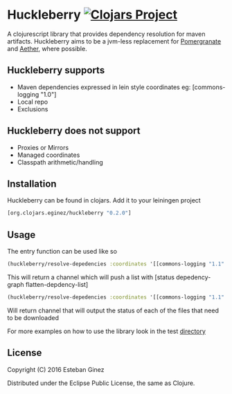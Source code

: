 # Huckleberry [![Clojars Project](https://img.shields.io/clojars/v/org.clojars.eginez/huckleberry.svg)](https://clojars.org/org.clojars.eginez/huckleberry)
A clojurescript library that provides dependency resolution for maven artifacts.
Huckleberry aims to be a jvm-less replacement for [Pomergranate](https://github.com/cemerick/pomegranate) and [Aether](https://github.com/sonatype/sonatype-aether), where possible. 

## Huckleberry supports
* Maven dependencies expressed in lein style coordinates eg: [commons-logging "1.0"]
* Local repo
* Exclusions

## Huckleberry does not support
* Proxies or Mirrors
* Managed coordinates
* Classpath arithmetic/handling

## Installation
Huckleberry can be found in clojars. Add it to your leiningen project
```clojure
[org.clojars.eginez/huckleberry "0.2.0"]
```

## Usage
The entry function can be used like so
```clojure
(huckleberry/resolve-depedencies :coordinates '[[commons-logging "1.1" :retrieve false]])
```
This will return a channel which will push a list with [status depedency-graph flatten-depdency-list]

```clojure
(huckleberry/resolve-depedencies :coordinates '[[commons-logging "1.1" :retrieve true]])
```
Will return channel that will output the status of each of the files that need to be downloaded

For more examples on how to use the library look in the test [directory](https://github.com/eginez/huckleberry/blob/master/src/test/clojure/eginez/huckleberry/core_test.cljs)

## License

Copyright (C) 2016 Esteban Ginez

Distributed under the Eclipse Public License, the same as Clojure.


